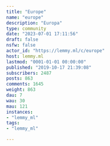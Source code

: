```yaml
---
title: "Europe" 
name: "europe"
description: "Europa"
type: community
date: "2023-07-01 17:11:56"
draft: false
nsfw: false
actor_id: "https://lemmy.ml/c/europe"
host: lemmy.ml
lastmod: "0001-01-01 00:00:00"
published: "2019-10-17 21:39:08"
subscribers: 2487
posts: 863
comments: 1645
weight: 863
dau: 7
wau: 30
mau: 121
instances:
- "lemmy_ml"
tags: 
- "lemmy_ml"

---
```

